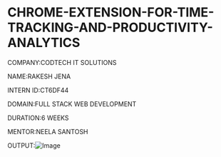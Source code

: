 # CHROME-EXTENSION-FOR-TIME-TRACKING-AND-PRODUCTIVITY-ANALYTICS

COMPANY:CODTECH IT SOLUTIONS

NAME:RAKESH JENA

INTERN ID:CT6DF44

DOMAIN:FULL STACK WEB DEVELOPMENT

DURATION:6 WEEKS

MENTOR:NEELA SANTOSH

OUTPUT:![Image](https://github.com/user-attachments/assets/28bf34bf-26ad-4648-a966-074cccab80a1)
